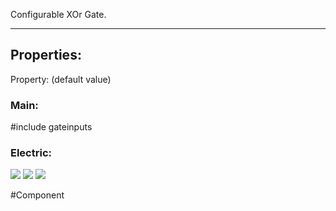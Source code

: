 Configurable XOr Gate.

---

## Properties:

Property: (default value)

### Main:
#include gateinputs
### Electric:
![](../Logic%20Components#Inputs)
![](../Logic%20Components#Outputs)
![](../Logic%20Components#Edges)


#Component 